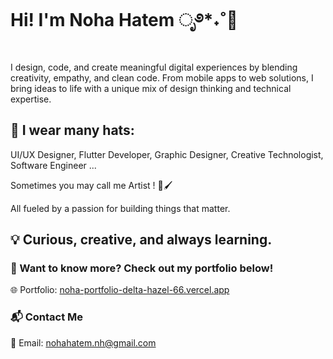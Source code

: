 # Hi! I'm Noha Hatem ೃ࿔*˖˚🎀

I design, code, and create meaningful digital experiences by blending creativity, empathy, and clean code. From mobile apps to web solutions, I bring ideas to life with a unique mix of design thinking and technical expertise.

## 👒 I wear many hats: 

UI/UX Designer, Flutter Developer, Graphic Designer, Creative Technologist, Software Engineer ...

Sometimes you may call me Artist ! 🎨🖌

All fueled by a passion for building things that matter.

## 💡 Curious, creative, and always learning.

### 📌 Want to know more? Check out my portfolio below!

🌐 Portfolio: [noha-portfolio-delta-hazel-66.vercel.app](https://noha-portfolio-delta-hazel-66.vercel.app/)

### 📬 Contact Me

📧 Email: nohahatem.nh@gmail.com

